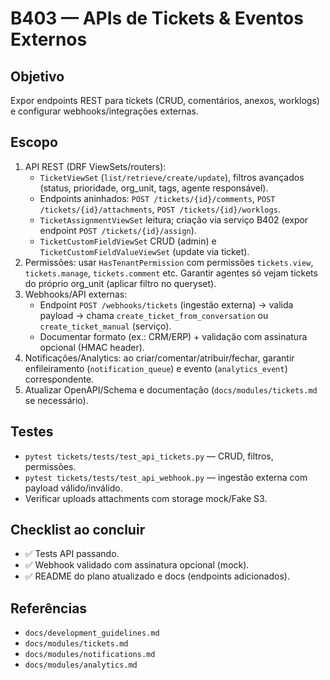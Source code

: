 # B403 — APIs de Tickets & Eventos Externos

## Objetivo
Expor endpoints REST para tickets (CRUD, comentários, anexos, worklogs) e configurar webhooks/integrações externas.

## Escopo
1. API REST (DRF ViewSets/routers):
   - `TicketViewSet` (`list/retrieve/create/update`), filtros avançados (status, prioridade, org_unit, tags, agente responsável).
   - Endpoints aninhados: `POST /tickets/{id}/comments`, `POST /tickets/{id}/attachments`, `POST /tickets/{id}/worklogs`.
   - `TicketAssignmentViewSet` leitura; criação via serviço B402 (expor endpoint `POST /tickets/{id}/assign`).
   - `TicketCustomFieldViewSet` CRUD (admin) e `TicketCustomFieldValueViewSet` (update via ticket).
2. Permissões: usar `HasTenantPermission` com permissões `tickets.view`, `tickets.manage`, `tickets.comment` etc. Garantir agentes só vejam tickets do próprio org_unit (aplicar filtro no queryset).
3. Webhooks/API externas:
   - Endpoint `POST /webhooks/tickets` (ingestão externa) → valida payload → chama `create_ticket_from_conversation` ou `create_ticket_manual` (serviço).
   - Documentar formato (ex.: CRM/ERP) + validação com assinatura opcional (HMAC header).
4. Notificações/Analytics: ao criar/comentar/atribuir/fechar, garantir enfileiramento (`notification_queue`) e evento (`analytics_event`) correspondente.
5. Atualizar OpenAPI/Schema e documentação (`docs/modules/tickets.md` se necessário).

## Testes
- `pytest tickets/tests/test_api_tickets.py` — CRUD, filtros, permissões.
- `pytest tickets/tests/test_api_webhook.py` — ingestão externa com payload válido/inválido.
- Verificar uploads attachments com storage mock/Fake S3.

## Checklist ao concluir
- ✅ Tests API passando.
- ✅ Webhook validado com assinatura opcional (mock).
- ✅ README do plano atualizado e docs (endpoints adicionados).

## Referências
- `docs/development_guidelines.md`
- `docs/modules/tickets.md`
- `docs/modules/notifications.md`
- `docs/modules/analytics.md`
